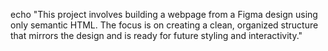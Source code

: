 echo "This project involves building a webpage from a Figma design using only semantic HTML. The focus is on creating a clean, organized structure that mirrors the design and is ready for future styling and interactivity."
